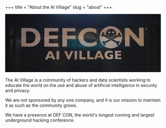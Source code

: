 +++
title = "About the AI Village"
slug = "about"
+++

![ai village tablecloth](images/tablecloth.jpg "AI Village Tablecloth")

The AI Village is a community of hackers and data scientists working to educate the world on the use and abuse of artificial intelligence in security and privacy.

We are not sponsored by any one company, and it is our mission to maintain it as such as the community grows.

We have a presence at DEF CON, the world's longest running and largest underground hacking conference.